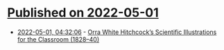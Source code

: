 # [Published on 2022-05-01](index.md)

* [2022-05-01, 04:32:06](https://news.ycombinator.com/item?id=31222204) - [Orra White Hitchcock’s Scientific Illustrations for the Classroom (1828–40)](https://publicdomainreview.org/collection/hitchcock-illustrations/)

